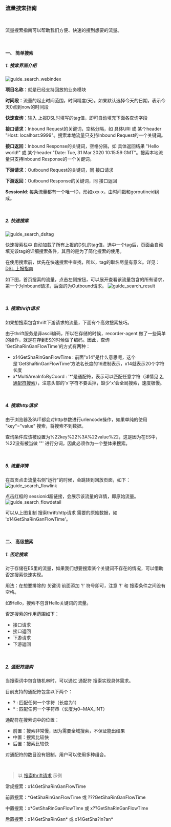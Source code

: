 ### 流量搜索指南

<br>

流量搜索指南可以帮助我们方便、快速的搜到想要的流量。

<br>

#### 一、 简单搜索

##### 1. 搜索界面介绍
![guide_search_webindex](http://img-hxy021.didistatic.com/static/sharingan/guide_search_webindex_v2.png)

**项目名称**：就是已经支持回放的业务模块

**时间段**：流量的起止时间范围，时间精度(天)。如果默认选择今天的日期，表示今天0点到now的时间段

**快速查询**：输入 上报DSL时填写的tag值，即可自动填充下面各查询字段

**接口请求**：Inbound Request的关键词，空格分隔，如 具体URI 或 某个header "Host: localhost:9999"。搜索本地流量只支持Inbound Request的一个关键词。

**接口返回**：Inbound Response的关键词，空格分隔，如 具体返回结果 "Hello world!" 或 某个header "Date: Tue, 31 Mar 2020 10:15:59 GMT"。搜索本地流量只支持Inbound Response的一个关键词。

**下游请求**：Outbound Request的关键词，同 接口请求

**下游返回**：Outbound Response的关键词，同 接口返回

**SessionId**: 每条流量都有一个唯一ID，形如xxx-x，由时间戳和goroutineid组成。

<br>

##### 2. 快速搜索
![guide_search_dsltag](http://img-hxy021.didistatic.com/static/sharingan/guide_search_dsltag_v2.png)

快速搜索栏中 自动加载了所有上报的DSL的tag值，选中一个tag后，页面会自动填充该tag的详细搜索条件，其目的是为了简化搜索的使用。

在使用搜索前，优先在快速搜索中查找，所以，tag的取名尽量有意义。详见：[DSL 上报指南](report.md#1-dsl上报)

如下图，首页搜索的流量，点击左侧按钮，可以展开查看该流量包含的所有请求，第一个为Inbound请求，后面的为Outbound请求。
![guide_search_result](http://img-hxy021.didistatic.com/static/sharingan/guide_search_result_v2.png)

<br>

##### 3. 搜索thrift请求
如果想搜索包含thrift下游请求的流量，下面有个高效搜索技巧。

由于thrift服务是非ascii编码，所以在存储的时候，recorder-agent 做了一些简单的操作，就是在存到ES的时候做了编码。因此，查询 'GetShaRinGanFlowTime'的方式有两种：

* x14GetShaRinGanFlowTime :
前面"x14"是什么意思呢，这个是'GetShaRinGanFlowTime'方法名长度的16进制表示，x14就表示20个字符长度
* x*MultiAreaInfoByCoord :
'\*'是通配符，表示可以匹配任意字符（详情见 [2. 通配符搜索](#2-通配符搜索)），注意头部的'x'字符不要丢掉，缺少'x'会全局搜索，速度极慢。

<br>

##### 4. 搜索http请求
由于浏览器及SUT都会对http参数进行urlencode操作，如果单纯的使用 "key"="value" 搜索，将搜索不到数据。

查询条件应该被设置为%22key%22%3A%22value%22，这是因为在ES中，%22没有被当做 '"' 进行分词，因此必须作为一个整体来搜索。

<br>

##### 5. 流量详情
在首页点击流量右侧"运行"的时候，会跳转到回放页面，如下：
![guide_search_flowlink](http://img-hxy021.didistatic.com/static/sharingan/guide_search_flowlink_v2.png)

点击红框的 sessionid超链接，会展示该流量的详情，即原始流量。
![guide_search_flowdetail](http://img-hxy021.didistatic.com/static/sharingan/guide_search_flowdetail_v2.png)

可以从上图复制 搜索thrift/http请求 需要的原始数据，如 'x14GetShaRinGanFlowTime'。

<br>

#### 二、 高级搜索

##### 1. 否定搜索

对于存储在ES里的流量，如果我们想要搜索某个关键词不存在的情况，可以借助否定搜索快速实现。

用法：在想要排除的 关键词 前面添加 '!' 符号即可，注意 '!' 和 搜索条件之间没有空格。 

如!Hello，搜索不包含Hello关键词的流量。

否定搜索的作用范围如下：
* 接口请求
* 接口返回
* 下游请求
* 下游返回

<br>

##### 2. 通配符搜索

当搜索词中包含随机串时，可以通过 通配符 搜索实现具体需求。

目前支持的通配符包含以下两个：
* ? : 匹配任何一个字符（长度为1）
* \* : 匹配任何一个字符串（长度为0~MAX_INT）

通配符在搜索词中的位置：
* 前置：搜索非常慢，因为需要全域搜索，不保证能出结果
* 中置：搜索比较快
* 后置：搜索比较快

对通配符的数目没有限制，用户可以使用多种组合。

<br>

> 以 [搜索thrift请求](#3-搜索thrift请求) 示例

常规搜索：x14GetShaRinGanFlowTime

前置搜索：*GetShaRinGanFlowTime   或  ???GetShaRinGanFlowTime

中置搜索：x*GetShaRinGanFlowTime  或  x??GetShaRinGanFlowTime

后置搜索：x14GetShaRinGan* 或 x14GetSha?in?an*
